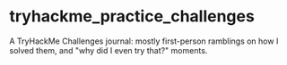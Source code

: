 # tryhackme_practice_challenges
A TryHackMe Challenges journal: mostly first-person ramblings on how I solved them, and "why did I even try that?" moments.
